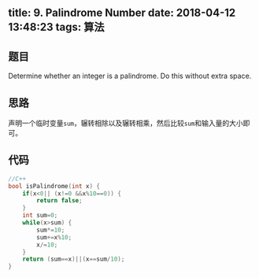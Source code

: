 title: 9. Palindrome Number
date: 2018-04-12 13:48:23
tags: 算法
---

## 题目

Determine whether an integer is a palindrome. Do this without extra space.

<!--more-->

## 思路

声明一个临时变量`sum`，辗转相除以及辗转相乘，然后比较`sum`和输入量的大小即可。

## 代码

```c++
//C++
bool isPalindrome(int x) {
    if(x<0|| (x!=0 &&x%10==0)) {
        return false;
    }
    int sum=0;
    while(x>sum) {
        sum*=10;
        sum+=x%10;
        x/=10;
    }
    return (sum==x)||(x==sum/10);
}
```